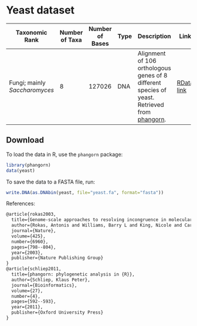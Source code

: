 # Yeast dataset

| Taxonomic Rank | Number of Taxa | Number of Bases | Type | Description | Link |
| -------------- | -------------- | --------------- | ---- |------------ | ---- |
| Fungi; mainly _Saccharomyces_ | 8              | 127026         | DNA  | Alignment of 106 orthologous genes of 8 different species of yeast. Retrieved from [phangorn](https://github.com/KlausVigo/phangorn/). | [RData link](https://github.com/KlausVigo/phangorn/raw/refs/heads/main/data/yeast.RData) |

## Download

To load the data in R, use the `phangorn` package:

```r
library(phangorn)
data(yeast)
```

To save the data to a FASTA file, run:

```r
write.DNA(as.DNAbin(yeast, file="yeast.fa", format="fasta"))
```

References:

```latex
@article{rokas2003,
  title={Genome-scale approaches to resolving incongruence in molecular phylogenies},
  author={Rokas, Antonis and Williams, Barry L and King, Nicole and Carroll, Sean B},
  journal={Nature},
  volume={425},
  number={6960},
  pages={798--804},
  year={2003},
  publisher={Nature Publishing Group}
}
@article{schliep2011,
  title={phangorn: phylogenetic analysis in {R}},
  author={Schliep, Klaus Peter},
  journal={Bioinformatics},
  volume={27},
  number={4},
  pages={592--593},
  year={2011},
  publisher={Oxford University Press}
}
```
